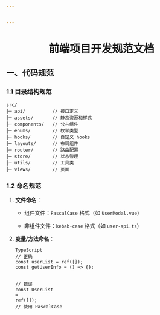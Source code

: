 ```yaml
---


---
```


<h1 id="center前端项目开发规范文档"><center>前端项目开发规范文档</center></h1>
<h2 id="一、代码规范">一、代码规范</h2>
<h3 id="目录结构规范">1.1 目录结构规范</h3>
<pre class=" language-text"><code class="prism  language-text">src/
├─ api/          // 接口定义
├─ assets/       // 静态资源和样式
├─ components/   // 公共组件
├─ enums/        // 枚举类型
├─ hooks/        // 自定义 hooks
├─ layouts/      // 布局组件
├─ router/       // 路由配置
├─ store/        // 状态管理
├─ utils/        // 工具类
├─ views/        // 页面
</code></pre>
<h3 id="命名规范">1.2 命名规范</h3>
<ol>
<li>
<p><strong>文件命名</strong>：</p>
<ul>
<li>
<p>组件文件：<code>PascalCase</code>  格式（如  <code>UserModal.vue</code>）</p>
</li>
<li>
<p>非组件文件：<code>kebab-case</code>  格式（如  <code>user-api.ts</code>）</p>
</li>
</ul>
</li>
<li>
<p><strong>变量/方法命名</strong>：</p>
<pre class=" language-typescript"><code class="prism  language-typescript">TypeScript
<span class="token comment">// 正确</span>
<span class="token keyword">const</span> userList <span class="token operator">=</span> <span class="token function">ref</span><span class="token punctuation">(</span><span class="token punctuation">[</span><span class="token punctuation">]</span><span class="token punctuation">)</span><span class="token punctuation">;</span>
<span class="token keyword">const</span> <span class="token function-variable function">getUserInfo</span> <span class="token operator">=</span> <span class="token punctuation">(</span><span class="token punctuation">)</span> <span class="token operator">=&gt;</span> <span class="token punctuation">{</span><span class="token punctuation">}</span><span class="token punctuation">;</span>

<span class="token comment">// 错误</span>
<span class="token keyword">const</span> UserList <span class="token operator">=</span> <span class="token function">ref</span><span class="token punctuation">(</span><span class="token punctuation">[</span><span class="token punctuation">]</span><span class="token punctuation">)</span><span class="token punctuation">;</span> <span class="token comment">// 使用 PascalCase</span>
</code></pre>
</li>
</ol>

